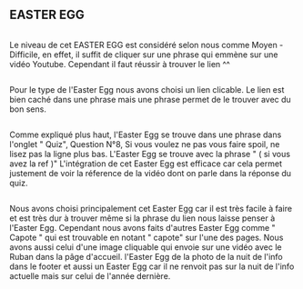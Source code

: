 ## EASTER EGG 

```Niveau de complexité : 
```

Le niveau de cet EASTER EGG est considéré selon nous comme Moyen - Difficile, en effet, il suffit de cliquer sur une phrase qui emmène sur une vidéo Youtube. Cependant il faut réussir à trouver le lien ^^


```Type
```

Pour le type de l'Easter Egg nous avons choisi un lien clicable. Le lien est bien caché dans une phrase mais une phrase permet de le trouver avec du bon sens.


```Àdéquation et Intégration
```

Comme expliqué plus haut, l'Easter Egg se trouve dans une phrase dans l'onglet " Quiz", Question N°8, Si vous voulez ne pas vous faire spoil, ne lisez pas la ligne plus bas.
L'Easter Egg se trouve avec la phrase " ( si vous avez la ref )" 
L'intégration de cet Easter Egg est efficace car cela permet justement de voir la réference de la vidéo dont on parle dans la réponse du quiz. 

```Nos choix 
```

Nous avons choisi principalement cet Easter Egg car il est très facile à faire et est très dur à trouver même si la phrase du lien nous laisse penser à l'Easter Egg.
Cependant nous avons faits d'autres Easter Egg comme " Capote " qui est trouvable en notant " capote" sur l'une des pages.
Nous avons aussi celui d'une image cliquable qui envoie sur une vidéo avec le Ruban dans la pâge d'accueil.
l'Easter Egg de la photo de la nuit de l'info dans le footer et aussi un Easter Egg car il ne renvoit pas sur la nuit de l'info actuelle mais sur celui de l'année dernière.
